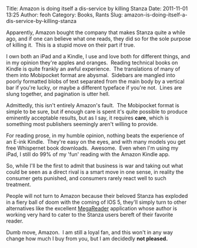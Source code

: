 Title: Amazon is doing itself a dis-service by killing Stanza
Date: 2011-11-01 13:25
Author: feoh
Category: Books, Rants
Slug: amazon-is-doing-itself-a-dis-service-by-killing-stanza

Apparently, Amazon bought the company that makes Stanza quite a while
ago, and if one can believe what one reads, they did so for the sole
purpose of killing it.  This is a stupid move on their part if true.

<!--more-->

I own both an iPad and a Kindle, I use and love both for different
things, and in my opinion they're apples and oranges.  Reading technical
books on Kindle is quite frankly an awful experience.  The translations
of many of them into Mobipocket format are abysmal.  Sidebars are
mangled into poorly formatted blobs of text separated from the main body
by a vertical bar if you're lucky, or maybe a different typeface if
you're not.  Lines are slung together, and pagination is utter hell.

Admittedly, this isn't entirely Amazon's fault.  The Mobipocket format
is simple to be sure, but if enough care is spent it's quite possible to
produce eminently acceptable results, but as I say, it requires
**care**, which is something most publishers seemingly aren't willing to
provide.

For reading prose, in my humble opinion, nothing beats the experience of
an E-ink Kindle.  They're easy on the eyes, and with many models you get
free Whispernet book downloads.  Awesome.  Even when I'm using my iPad,
I still do 99% of my 'fun' reading with the Amazon Kindle app.

So, while I'll be the first to admit that business is war and taking out
what could be seen as a direct rival is a smart move in one sense, in
reality the consumer gets punished, and consumers rarely react well to
such treatment.

People will not turn to Amazon because their beloved Stanza has exploded
in a fiery ball of doom with the coming of IOS 5, they'll simply turn to
other alternatives like the excellent
[MegaReader](http://www.megareader.net/) application whose author is
working very hard to cater to the Stanza users bereft of their favorite
reader.

Dumb move, Amazon.  I am still a loyal fan, and this won't in any way
change how much I buy from you, but I am decidedly **not pleased.**
